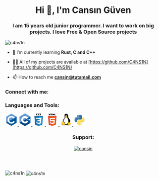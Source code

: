 <h1 align="center">Hi 👋, I'm Cansın Güven</h1>
<h3 align="center">I am 15 years old junior programmer. I want to work on big projects. I love Free & Open Source projects</h3>

<p align="left"> <img src="https://komarev.com/ghpvc/?username=c4ns1n&label=Profile%20views&color=0e75b6&style=flat" alt="c4ns1n" /> </p>

- 🌱 I’m currently learning **Rust, C and C++**

- 👨‍💻 All of my projects are available at [https://github.com/C4NS1N](https://github.com/C4NS1N)

- 📫 How to reach me **cansin@tutamail.com**

<h3 align="left">Connect with me:</h3>
<p align="left">
</p>

<h3 align="left">Languages and Tools:</h3>
<p align="left"> <a href="https://www.cprogramming.com/" target="_blank" rel="noreferrer"> <img src="https://raw.githubusercontent.com/devicons/devicon/master/icons/c/c-original.svg" alt="c" width="40" height="40"/> </a> <a href="https://www.w3schools.com/cpp/" target="_blank" rel="noreferrer"> <img src="https://raw.githubusercontent.com/devicons/devicon/master/icons/cplusplus/cplusplus-original.svg" alt="cplusplus" width="40" height="40"/> </a> <a href="https://www.w3schools.com/css/" target="_blank" rel="noreferrer"> <img src="https://raw.githubusercontent.com/devicons/devicon/master/icons/css3/css3-original-wordmark.svg" alt="css3" width="40" height="40"/> </a> <a href="https://www.w3.org/html/" target="_blank" rel="noreferrer"> <img src="https://raw.githubusercontent.com/devicons/devicon/master/icons/html5/html5-original-wordmark.svg" alt="html5" width="40" height="40"/> </a> <a href="https://www.linux.org/" target="_blank" rel="noreferrer"> <img src="https://raw.githubusercontent.com/devicons/devicon/master/icons/linux/linux-original.svg" alt="linux" width="40" height="40"/> </a> <a href="https://www.python.org" target="_blank" rel="noreferrer"> <img src="https://raw.githubusercontent.com/devicons/devicon/master/icons/python/python-original.svg" alt="python" width="40" height="40"/> </a> </p>

<h3 align="center">Support:</h3>
<p align="center"><a href="https://ko-fi.com/cansin"> <img align="center" src="https://cdn.ko-fi.com/cdn/kofi3.png?v=3" height="50" width="210" alt="cansin" /></a></p><br><br>

<p><img align="left" src="https://github-readme-stats.vercel.app/api/top-langs?username=c4ns1n&show_icons=true&locale=en&layout=compact" alt="c4ns1n" /></p>

<p>&nbsp;<img align="center" src="https://github-readme-stats.vercel.app/api?username=c4ns1n&show_icons=true&locale=en" alt="c4ns1n" /></p>
